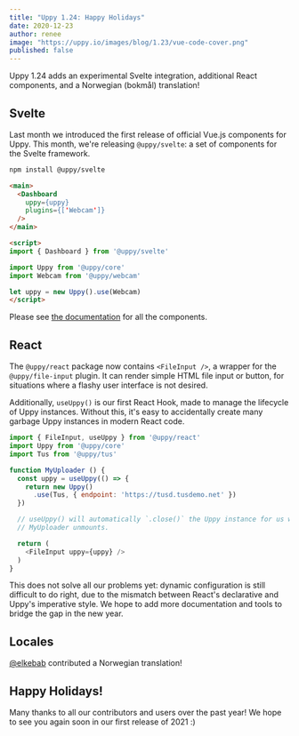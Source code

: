 ```yaml
---
title: "Uppy 1.24: Happy Holidays"
date: 2020-12-23
author: renee
image: "https://uppy.io/images/blog/1.23/vue-code-cover.png"
published: false
---
```


Uppy 1.24 adds an experimental Svelte integration, additional React components, and a Norwegian (bokmål) translation!

<!--more-->

## Svelte

Last month we introduced the first release of official Vue.js components for Uppy. This month, we're releasing `@uppy/svelte`: a set of components for the Svelte framework.

```sh
npm install @uppy/svelte
```

```html
<main>
  <Dashboard
    uppy={uppy}
    plugins={['Webcam']}
  />
</main>

<script>
import { Dashboard } from '@uppy/svelte'

import Uppy from '@uppy/core'
import Webcam from '@uppy/webcam'

let uppy = new Uppy().use(Webcam)
</script>
```

Please see [the documentation](https://uppy.io/docs/svelte/) for all the components.

## React

The `@uppy/react` package now contains `<FileInput />`, a wrapper for the `@uppy/file-input` plugin. It can render simple HTML file input or button, for situations where a flashy user interface is not desired.

Additionally, `useUppy()` is our first React Hook, made to manage the lifecycle of Uppy instances. Without this, it's easy to accidentally create many garbage Uppy instances in modern React code.

```js
import { FileInput, useUppy } from '@uppy/react'
import Uppy from '@uppy/core'
import Tus from '@uppy/tus'

function MyUploader () {
  const uppy = useUppy(() => {
    return new Uppy()
      .use(Tus, { endpoint: 'https://tusd.tusdemo.net' })
  })

  // useUppy() will automatically `.close()` the Uppy instance for us when
  // MyUploader unmounts.

  return (
    <FileInput uppy={uppy} />
  )
}
```

This does not solve all our problems yet: dynamic configuration is still difficult to do right, due to the mismatch between React's declarative and Uppy's imperative style. We hope to add more documentation and tools to bridge the gap in the new year.

## Locales

[@elkebab](https://github.com/elkebab) contributed a Norwegian translation!

## Happy Holidays!

Many thanks to all our contributors and users over the past year! We hope to see you again soon in our first release of 2021 :)
